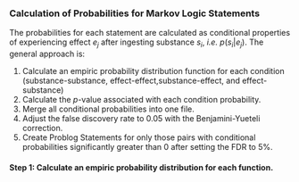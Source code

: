### Calculation of Probabilities for Markov Logic Statements 

 The probabilities for each statement are calculated as conditional properties of experiencing effect $e_j$ after ingesting substance $s_i$, _i.e._ $p\left(s_i | e_j\right)$. The general approach is:

1. Calculate an empiric probability distribution function for each condition (substance-substance, effect-effect,substance-effect, and effect-substance)
2. Calculate the $p$-value associated with each condition probability. 
3. Merge all conditional probabilities into one file. 
4. Adjust the false discovery rate to $0.05$ with the Benjamini-Yueteli correction. 
5. Create Problog Statements for only those pairs with conditional probabilities significantly greater than $0$ after setting the FDR to $5\%$. 

#### Step 1: Calculate an empiric probability distribution for each function. 

